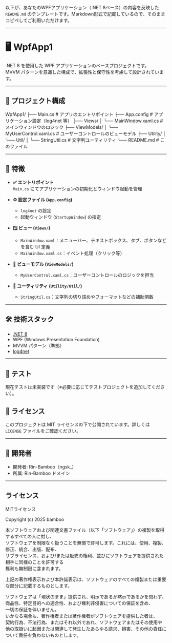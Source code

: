﻿以下が、あなたのWPFアプリケーション（.NET 8ベース）の内容を反映した `README.md` のテンプレートです。Markdown形式で記載しているので、そのままコピペしてご利用いただけます。

---


# 🖥️ WpfApp1

.NET 8 を使用した WPF アプリケーションのベースプロジェクトです。  
MVVM パターンを意識した構成で、拡張性と保守性を考慮して設計されています。

---

## 📁 プロジェクト構成


WpfApp1/
├── Main.cs                # アプリのエントリポイント
├── App.config                # アプリケーション設定（log4net 等）
├── Views/
│   └── MainWindow\.xaml.cs    # メインウィンドウのロジック
├── ViewModels/
│   └── MyUserControl.xaml.cs # ユーザーコントロールのビューモデル
├── Utility/
│   └── Util/
│       └── StringUtil.cs     # 文字列ユーティリティ
└── README.md                 # このファイル


---

## 🚀 特徴

- **✅ エントリポイント**  
  `Main.cs` にてアプリケーションの初期化とウィンドウ起動を管理

- **⚙️ 設定ファイル (`App.config`)**  
  - `log4net` の設定  
  - 起動ウィンドウ (`StartupWindow`) の指定  

- **🪟 ビュー (`Views/`)**  
  - `MainWindow.xaml`：メニューバー、テキストボックス、タブ、ボタンなどを含む UI 定義  
  - `MainWindow.xaml.cs`：イベント処理（クリック等）

- **🧠 ビューモデル (`ViewModels/`)**  
  - `MyUserControl.xaml.cs`：ユーザーコントロールのロジックを担当

- **🔧 ユーティリティ (`Utility/Util/`)**  
  - `StringUtil.cs`：文字列の切り詰めやフォーマットなどの補助関数

---

## 🛠️ 技術スタック

- [.NET 8](https://dotnet.microsoft.com/)
- WPF (Windows Presentation Foundation)
- MVVM パターン（準拠）
- [log4net](https://logging.apache.org/log4net/)

---


## 🧪 テスト

現在テストは未実装です（※必要に応じてテストプロジェクトを追加してください）。


## 📄 ライセンス

このプロジェクトは MIT ライセンスの下で公開されています。詳しくは `LICENSE` ファイルをご確認ください。

---

## 👤 開発者

- 開発者: Rin-Bamboo（ngsk_）
- 所属: Rin-Bamboo ドメイン

---
## ライセンス
MITライセンス

Copyright (c) 2025 bamboo

本ソフトウェアおよび関連文書ファイル（以下「ソフトウェア」）の複製を取得するすべての人に対し、  
ソフトウェアを制限なく扱うことを無償で許可します。これには、使用、複製、修正、統合、出版、配布、  
サブライセンス、および/または販売の権利、並びにソフトウェアを提供された相手に同様のことを許可する  
権利も無制限に含まれます。

上記の著作権表示および本許諾表示は、ソフトウェアのすべての複製または重要な部分に記載するものとします。

ソフトウェアは「現状のまま」提供され、明示であるか黙示であるかを問わず、  
商品性、特定目的への適合性、および権利非侵害についての保証を含め、  
一切の保証を伴いません。  
いかなる場合も、著作権者または著作権者がソフトウェアを提供した者は、  
契約行為、不法行為、またはそれ以外であれ、ソフトウェアまたはその使用や  
他の取扱いに起因または関連して発生したあらゆる請求、損害、その他の責任について責任を負わないものとします。
